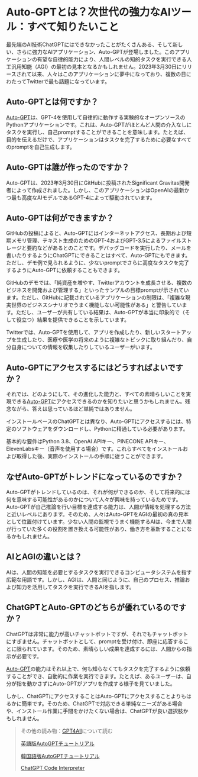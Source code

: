 # Auto-GPTとは？次世代の強力なAIツール：すべて知りたいこと

最先端のAI技術ChatGPTにはできなかったことがたくさんある、そして新しい、さらに強力なAIアプリケーション、Auto-GPTが登場しました。このアプリケーションの有望な自律的能力により、人間レベルの知的タスクを実行できる人工汎用知能（AGI）の最初の見本となるかもしれません。2023年3月30日にリリースされて以来、人々はこのアプリケーションに夢中になっており、複数の日にわたってTwitterで最も話題になっています。

## Auto-GPTとは何ですか？

[Auto-GPT](https://docs.kanaries.net/ja/articles/auto-gpt-install)は、GPT-4を使用して自律的に動作する実験的なオープンソースのPythonアプリケーションです。これは、Auto-GPTがほとんど人間の介入なしにタスクを実行し、自己promptすることができることを意味します。たとえば、目的を伝えるだけで、アプリケーションはタスクを完了するために必要なすべてのpromptを自己生成します。

## Auto-GPTは誰が作ったのですか？

Auto-GPTは、2023年3月30日にGitHubに投稿されたSignificant Gravitas開発者によって作成されました。しかし、このアプリケーションはOpenAIの最新かつ最も高度なAIモデルであるGPT-4によって駆動されています。

## Auto-GPTは何ができますか？

GitHubの投稿によると、Auto-GPTにはインターネットアクセス、長期および短期メモリ管理、テキスト生成のためのGPT-4およびGPT-3.5によるファイルストレージと要約などがあるとのことです。デバッグコードを実行したり、メールを書いたりするようにChatGPTにできることはすべて、Auto-GPTにもできます。ただし、デモ例で見られるように、少ないpromptでさらに高度なタスクを完了するようにAuto-GPTに依頼することもできます。

GitHubのデモでは、「純資産を増やす、Twitterアカウントを成長させる、複数のビジネスを開発および管理する」といったサンプルの目標promptが示されています。ただし、GitHubに記載されているアプリケーションの制限は、「複雑な現実世界のビジネスシナリオでうまく機能しない可能性がある」と警告しています。ただし、ユーザーが共有している結果は、Auto-GPTが本当に印象的で（そして役立つ）結果を提供できることを示しています。

Twitterでは、Auto-GPTを使用して、アプリを作成したり、新しいスタートアップを生成したり、医療や医学の将来のように複雑なトピックに取り組んだり、自分自身についての情報を収集したりしているユーザーがいます。

## Auto-GPTにアクセスするにはどうすればよいですか？

それでは、どのようにして、その進化した能力と、すべての素晴らしいことを実現できる[Auto-GPT](https://docs.kanaries.net/ja/articles/autogpt-4)にアクセスできるのかを知りたいと思うかもしれません。残念ながら、答えは思っているほど単純ではありません。

インストールベースのChatGPTとは異なり、Auto-GPTにアクセスするには、特定のソフトウェアをダウンロードし、Pythonに精通している必要があります。

基本的な要件はPython 3.8、OpenAI APIキー、PINECONE APIキー、ElevenLabsキー（音声を使用する場合）です。これらすべてをインストールおよび取得した後、実際のインストールの手順に従うことができます。

## なぜAuto-GPTがトレンドになっているのですか？

Auto-GPTがトレンドしているのは、それが何ができるのか、そして将来的には何を意味する可能性があるのかについて人々が興味を持っているためです。Auto-GPTが自己推論を行い目標を達成する能力は、人間が情報を処理する方法と近いレベルにあります。そのため、人々はAuto-GPTをAGIの最初の真の見本として位置付けています。少ない人間の監視でうまく機能するAIは、今まで人間が行っていた多くの役割を置き換える可能性があり、働き方を革新することになるかもしれません。

## AIとAGIの違いとは？

AIは、人間の知能を必要とするタスクを実行できるコンピュータシステムを指す広範な用語です。しかし、AGIは、人間と同じように、自己のプロセス、推論および知力を活用してタスクを実行できるAIを指します。

## ChatGPTとAuto-GPTのどちらが優れているのですか？

ChatGPTは非常に能力が高いチャットボットですが、それでもチャットボットにすぎません。チャットボットとして、promptを受け付け、即座に応答することに限られています。そのため、素晴らしい成果を達成するには、人間からの指示が必要です。

[Auto-GPT](https://docs.kanaries.net/ja/tutorials/ChatGPT/autogpt)の能力はそれ以上で、何も知らなくてもタスクを完了するように依頼することができ、自動的に作業を実行できます。たとえば、あるユーザーは、自分が指を動かさずにAuto-GPTがアプリを作成する様子を見ていました。

しかし、ChatGPTにアクセスすることはAuto-GPTにアクセスすることよりもはるかに簡単です。そのため、ChatGPTで対応できる単純なニーズがある場合や、インストール作業に手間をかけたくない場合は、ChatGPTが良い選択肢かもしれません。

>その他の読み物：[GPT4All](https://docs.kanaries.net/articles/gpt4all)について読む
>
>[英語版AutoGPTチュートリアル](https://lauragoodwin2.github.io/auto-gpt)
>
>[韓国語版AutoGPTチュートリアル](https://lauragoodwin2.github.io/auto-gpt-ko)
>
> [ChatGPT Code Interpreter](https://docs.kanaries.net/ja/articles/chatgpt-code-interpreter)
